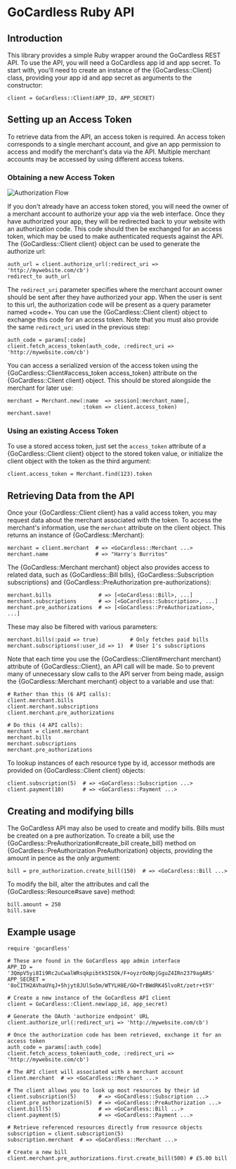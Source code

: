 # GoCardless Ruby API

## Introduction

This library provides a simple Ruby wrapper around the GoCardless REST API. To
use the API, you will need a GoCardless app id and app secret. To start with,
you'll need to create an instance of the {GoCardless::Client} class, providing
your app id and app secret as arguments to the constructor:

    client = GoCardless::Client(APP_ID, APP_SECRET)

## Setting up an Access Token

To retrieve data from the API, an access token is required. An access token
corresponds to a single merchant account, and give an app permission to access
and modify the merchant's data via the API. Multiple merchant accounts may be
accessed by using different access tokens.

### Obtaining a new Access Token

![Authorization Flow](http://i.imgur.com/sSgTy.png)

If you don't already have an access token stored, you will need the owner of a
merchant account to authorize your app via the web interface. Once they have
authorized your app, they will be redirected back to your website with an
authorization code. This code should then be exchanged for an access token,
which may be used to make authenticated requests against the API. The
{GoCardless::Client client} object can be used to generate the authorize url:

    auth_url = client.authorize_url(:redirect_uri => 'http://mywebsite.com/cb')
    redirect_to auth_url

The `redirect_uri` parameter specifies where the merchant account owner should
be sent after they have authorized your app. When the user is sent to this url,
the authorization code will be present as a query parameter named +code+. You
can use the {GoCardless::Client client} object to exchange this code for an
access token. Note that you must also provide the same `redirect_uri` used in
the previous step:

    auth_code = params[:code]
    client.fetch_access_token(auth_code, :redirect_uri => 'http://mywebsite.com/cb')

You can access a serialized version of the access token using the
{GoCardless::Client#access_token access\_token} attribute on the
{GoCardless::Client client} object. This should be stored alongside the
merchant for later use:

    merchant = Merchant.new(:name  => session[:merchant_name],
                            :token => client.access_token)
    merchant.save!

### Using an existing Access Token

To use a stored access token, just set the `access_token` attribute of a
{GoCardless::Client client} object to the stored token value, or initialize the
client object with the token as the third argument:

    client.access_token = Merchant.find(123).token

## Retrieving Data from the API

Once your {GoCardless::Client client} has a valid access token, you may request
data about the merchant associated with the token. To access the merchant's
information, use the `merchant` attribute on the client object. This returns an
instance of {GoCardless::Merchant}:

    merchant = client.merchant  # => <GoCardless::Merchant ...>
    merchant.name               # => "Harry's Burritos"

The {GoCardless::Merchant merchant} object also provides access to related
data, such as {GoCardless::Bill bills}, {GoCardless::Subscription
subscriptions} and {GoCardless::PreAuthorization pre-authorizations}:

    merchant.bills               # => [<GoCardless::Bill>, ...]
    merchant.subscriptions       # => [<GoCardless::Subscription>, ...]
    merchant.pre_authorizations  # => [<GoCardless::PreAuthorization>, ...]

These may also be filtered with various parameters:

    merchant.bills(:paid => true)          # Only fetches paid bills
    merchant.subscriptions(:user_id => 1)  # User 1's subscriptions

Note that each time you use the {GoCardless::Client#merchant merchant}
attribute of {GoCardless::Client}, an API call will be made. So to prevent many
of unnecessary slow calls to the API server from being made, assign the
{GoCardless::Merchant merchant} object to a variable and use that:

    # Rather than this (6 API calls):
    client.merchant.bills
    client.merchant.subscriptions
    client.merchant.pre_authorizations

    # Do this (4 API calls):
    merchant = client.merchant
    merchant.bills
    merchant.subscriptions
    merchant.pre_authorizations

To lookup instances of each resource type by id, accessor methods are provided
on {GoCardless::Client client} objects:

    client.subscription(5)  # => <GoCardless::Subscription ...>
    client.payment(10)      # => <GoCardless::Payment ...>

## Creating and modifying bills

The GoCardless API may also be used to create and modify bills. Bills must be
created on a pre authorization. To create a bill, use the
{GoCardless::PreAuthorization#create_bill create\_bill} method on
{GoCardless::PreAuthorization PreAuthorization} objects, providing the amount
in pence as the only argument:

    bill = pre_authorization.create_bill(150)  # => <GoCardless::Bill ...>

To modify the bill, alter the attributes and call the
{GoCardless::Resource#save save} method:

    bill.amount = 250
    bill.save

## Example usage
    require 'gocardless'

    # These are found in the GoCardless app admin interface
    APP_ID = '3QmpV5yi8Ii9Rc2uCwalWRsqkpibtk5ISOk/F+oyzrOoNpjGguZ4IRn2379agARS'
    APP_SECRET = '8oCITH2AVhaUYqJ+5hjyt8JUlSo5m/WTYLH8E/GO+TrBWdRK45lvoRt/zetr+t5Y'

    # Create a new instance of the GoCardless API client
    client = GoCardless::Client.new(app_id, app_secret)

    # Generate the OAuth 'authorize endpoint' URL
    client.authorize_url(:redirect_uri => 'http://mywebsite.com/cb')

    # Once the authorization code has been retrieved, exchange it for an access token
    auth_code = params[:auth_code]
    client.fetch_access_token(auth_code, :redirect_uri => 'http://mywebsite.com/cb')

    # The API client will associated with a merchant account
    client.merchant  # => <GoCardless::Merchant ...>

    # The client allows you to look up most resources by their id
    client.subscription(5)       # => <GoCardless::Subscription ...>
    client.pre_authorization(5)  # => <GoCardless::PreAuthorization ...>
    client.bill(5)               # => <GoCardless::Bill ...>
    client.payment(5)            # => <GoCardless::Payment ...>

    # Retrieve referenced resources directly from resource objects
    subscription = client.subscription(5)
    subscription.merchant  # => <GoCardless::Merchant ...>

    # Create a new bill
    client.merchant.pre_authorizations.first.create_bill(500) # £5.00 bill
